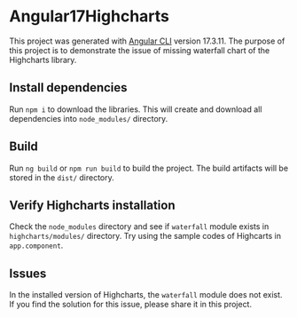 # Angular17Highcharts

This project was generated with [Angular CLI](https://github.com/angular/angular-cli) version 17.3.11.
The purpose of this project is to demonstrate the issue of missing waterfall chart of the Highcharts library.

## Install dependencies

Run `npm i` to download the libraries. This will create and download all dependencies into `node_modules/` directory.

## Build

Run `ng build` or `npm run build` to build the project. The build artifacts will be stored in the `dist/` directory.

## Verify Highcharts installation

Check the `node_modules` directory and see if `waterfall` module exists in `highcharts/modules/` directory.
Try using the sample codes of Highcarts in `app.component`.

## Issues

In the installed version of Highcharts, the `waterfall` module does not exist.
If you find the solution for this issue, please share it in this project. 
